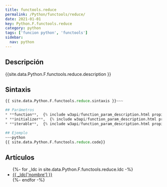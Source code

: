 ```yaml
---
title: functools.reduce
permalink: /Python/functools/reduce/
date: 2021-01-01
key: Python.F.functools.reduce
category: python
tags: ['funcion python', 'functools']
sidebar: 
  nav: python
---
```


## Descripción
{{site.data.Python.F.functools.reduce.description }}

## Sintaxis
~~~python
{{ site.data.Python.F.functools.reduce.sintaxis }}~~~

## Parámetros
* **function**,  {% include w3api/function_param_description.html propiedad=site.data.Python.F.functools.reduce valor="function" %}
* **initializer**,  {% include w3api/function_param_description.html propiedad=site.data.Python.F.functools.reduce valor="initializer" %}
* **iterable**,  {% include w3api/function_param_description.html propiedad=site.data.Python.F.functools.reduce valor="iterable" %}

## Ejemplo
~~~python
{{ site.data.Python.F.functools.reduce.code}}
~~~

## Artículos
<ul>
{%- for _ldc in site.data.Python.F.functools.reduce.ldc -%}
   <li>
       <a href="{{_ldc['url'] }}">{{ _ldc['nombre'] }}</a>
   </li>
{%- endfor -%}
</ul>
